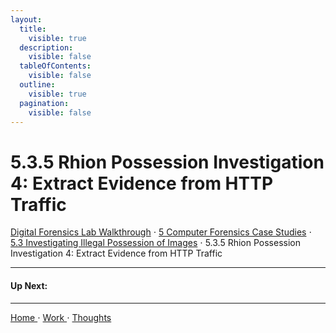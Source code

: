 ```yaml
---
layout:
  title:
    visible: true
  description:
    visible: false
  tableOfContents:
    visible: false
  outline:
    visible: true
  pagination:
    visible: false
---
```


# 5.3.5 Rhion Possession Investigation 4: Extract Evidence from HTTP Traffic

[Digital Forensics Lab Walkthrough](../../) ⋅ [5 Computer Forensics Case Studies](../) ⋅ [5.3 Investigating Illegal Possession of Images](./) ⋅ 5.3.5 Rhion Possession Investigation 4: Extract Evidence from HTTP Traffic

***

#### Up Next:

***

[Home ](https://app.gitbook.com/o/0kO27okC5uVB9ALX3rho/s/036xtfEIzcEdGegONXWM/)⋅ [Work ](https://app.gitbook.com/o/0kO27okC5uVB9ALX3rho/s/WaFS755Q4sf02CxLcghQ/)⋅ [Thoughts](https://app.gitbook.com/o/0kO27okC5uVB9ALX3rho/s/s4QQPMntQ25hmJToKSOu/)
